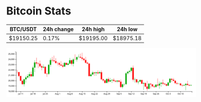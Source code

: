 # Bitcoin Stats

BTC/USDT|24h change|24h high|24h low|
|---|---|---|---|
|$19150.25|0.17%|$19195.00|$18975.18|

<img src="./chart.svg">
